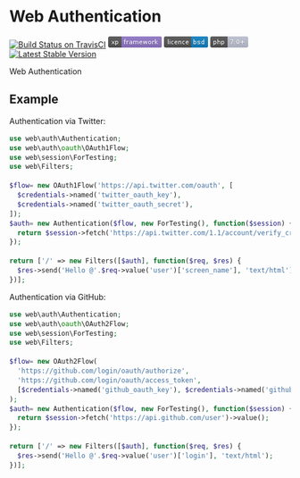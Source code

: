 Web Authentication
==================

[![Build Status on TravisCI](https://secure.travis-ci.org/xp-forge/web-auth.svg)](http://travis-ci.org/xp-forge/web-auth)
[![XP Framework Module](https://raw.githubusercontent.com/xp-framework/web/master/static/xp-framework-badge.png)](https://github.com/xp-framework/core)
[![BSD Licence](https://raw.githubusercontent.com/xp-framework/web/master/static/licence-bsd.png)](https://github.com/xp-framework/core/blob/master/LICENCE.md)
[![Requires PHP 7.0+](https://raw.githubusercontent.com/xp-framework/web/master/static/php-7_0plus.png)](http://php.net/)
[![Latest Stable Version](https://poser.pugx.org/xp-forge/web-auth/version.png)](https://packagist.org/packages/xp-forge/web-auth)

Web Authentication

Example
-------
Authentication via Twitter:

```php
use web\auth\Authentication;
use web\auth\oauth\OAuth1Flow;
use web\session\ForTesting;
use web\Filters;

$flow= new OAuth1Flow('https://api.twitter.com/oauth', [
  $credentials->named('twitter_oauth_key'),
  $credentials->named('twitter_oauth_secret'),
]);
$auth= new Authentication($flow, new ForTesting(), function($session) {
  return $session->fetch('https://api.twitter.com/1.1/account/verify_credentials.json')->value();
});

return ['/' => new Filters([$auth], function($req, $res) {
  $res->send('Hello @'.$req->value('user')['screen_name'], 'text/html');
})];
```

Authentication via GitHub:

```php
use web\auth\Authentication;
use web\auth\oauth\OAuth2Flow;
use web\session\ForTesting;
use web\Filters;

$flow= new OAuth2Flow(
  'https://github.com/login/oauth/authorize',
  'https://github.com/login/oauth/access_token',
  [$credentials->named('github_oauth_key'), $credentials->named('github_oauth_secret')],
);
$auth= new Authentication($flow, new ForTesting(), function($session) {
  return $session->fetch('https://api.github.com/user')->value();
});

return ['/' => new Filters([$auth], function($req, $res) {
  $res->send('Hello @'.$req->value('user')['login'], 'text/html');
})];
``` 